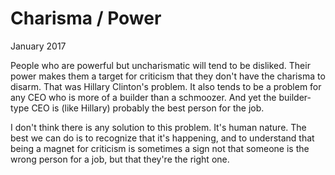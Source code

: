 # Charisma / Power

January 2017  
  
People who are powerful but uncharismatic will tend to be disliked.
Their power makes them a target for criticism that they don't have
the charisma to disarm. That was Hillary Clinton's problem. It also
tends to be a problem for any CEO who is more of a builder than a
schmoozer. And yet the builder-type CEO is (like Hillary) probably
the best person for the job.  
  
I don't think there is any solution to this problem. It's human
nature. The best we can do is to recognize that it's happening, and
to understand that being a magnet for criticism is sometimes a sign
not that someone is the wrong person for a job, but that they're
the right one.  
  
